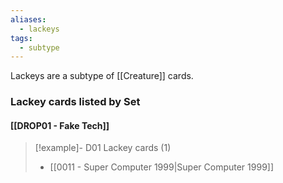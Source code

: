 ```yaml
---
aliases:
  - lackeys
tags:
  - subtype
---
```

Lackeys are a subtype of [[Creature]] cards.



### Lackey cards listed by Set

#### [[DROP01 - Fake Tech]]  

> [!example]- D01 Lackey cards (1)
>  - [[0011 - Super Computer 1999|Super Computer 1999]]

